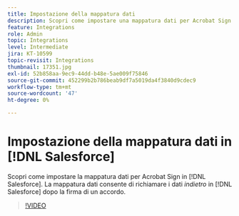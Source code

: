 ```yaml
---
title: Impostazione della mappatura dati
description: Scopri come impostare una mappatura dati per Acrobat Sign in [!DNL Salesforce]
feature: Integrations
role: Admin
topic: Integrations
level: Intermediate
jira: KT-10599
topic-revisit: Integrations
thumbnail: 17351.jpg
exl-id: 52b858aa-9ec9-44dd-b48e-5ae009f75846
source-git-commit: 452299b2b786beab9df7a5019da4f3840d9cdec9
workflow-type: tm+mt
source-wordcount: '47'
ht-degree: 0%

---
```


# Impostazione della mappatura dati in [!DNL Salesforce]

Scopri come impostare la mappatura dati per Acrobat Sign in [!DNL Salesforce]. La mappatura dati consente di richiamare i dati _indietro_ in [!DNL Salesforce] dopo la firma di un accordo.

>[!VIDEO](https://video.tv.adobe.com/v/3409073?quality=12&learn=on&hidetitle=true)
